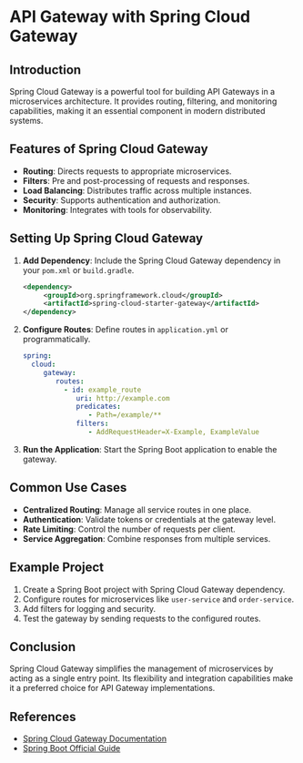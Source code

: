 # API Gateway with Spring Cloud Gateway

## Introduction

Spring Cloud Gateway is a powerful tool for building API Gateways in a microservices architecture. It provides routing, filtering, and monitoring capabilities, making it an essential component in modern distributed systems.

## Features of Spring Cloud Gateway

- **Routing**: Directs requests to appropriate microservices.
- **Filters**: Pre and post-processing of requests and responses.
- **Load Balancing**: Distributes traffic across multiple instances.
- **Security**: Supports authentication and authorization.
- **Monitoring**: Integrates with tools for observability.

## Setting Up Spring Cloud Gateway

1. **Add Dependency**: Include the Spring Cloud Gateway dependency in your `pom.xml` or `build.gradle`.

    ```xml
    <dependency>
         <groupId>org.springframework.cloud</groupId>
         <artifactId>spring-cloud-starter-gateway</artifactId>
    </dependency>
    ```

2. **Configure Routes**: Define routes in `application.yml` or programmatically.

    ```yaml
    spring:
      cloud:
         gateway:
            routes:
              - id: example_route
                 uri: http://example.com
                 predicates:
                    - Path=/example/**
                 filters:
                    - AddRequestHeader=X-Example, ExampleValue
    ```

3. **Run the Application**: Start the Spring Boot application to enable the gateway.

## Common Use Cases

- **Centralized Routing**: Manage all service routes in one place.
- **Authentication**: Validate tokens or credentials at the gateway level.
- **Rate Limiting**: Control the number of requests per client.
- **Service Aggregation**: Combine responses from multiple services.

## Example Project

1. Create a Spring Boot project with Spring Cloud Gateway dependency.
2. Configure routes for microservices like `user-service` and `order-service`.
3. Add filters for logging and security.
4. Test the gateway by sending requests to the configured routes.

## Conclusion

Spring Cloud Gateway simplifies the management of microservices by acting as a single entry point. Its flexibility and integration capabilities make it a preferred choice for API Gateway implementations.

## References

- [Spring Cloud Gateway Documentation](https://spring.io/projects/spring-cloud-gateway)
- [Spring Boot Official Guide](https://spring.io/projects/spring-boot)
